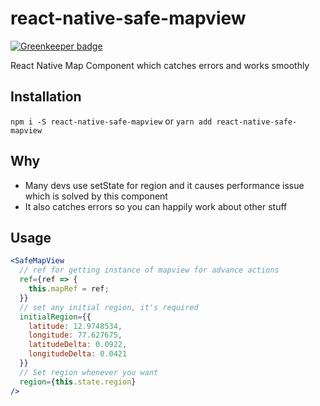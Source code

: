 # react-native-safe-mapview

[![Greenkeeper badge](https://badges.greenkeeper.io/chakrihacker/react-native-safe-mapview.svg)](https://greenkeeper.io/)


React Native Map Component which catches errors and works smoothly

## Installation

`npm i -S react-native-safe-mapview`
or
`yarn add react-native-safe-mapview`

## Why

- Many devs use setState for region and it causes performance issue which is solved by this component
- It also catches errors so you can happily work about other stuff

## Usage

```jsx
<SafeMapView
  // ref for getting instance of mapview for advance actions
  ref={ref => {
    this.mapRef = ref;
  }}
  // set any initial region, it's required
  initialRegion={{
    latitude: 12.9748534,
    longitude: 77.627675,
    latitudeDelta: 0.0922,
    longitudeDelta: 0.0421
  }}
  // Set region whenever you want
  region={this.state.region}
/>
```
